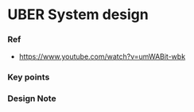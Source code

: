 # UBER System design

### Ref
-  https://www.youtube.com/watch?v=umWABit-wbk

### Key points

### Design Note